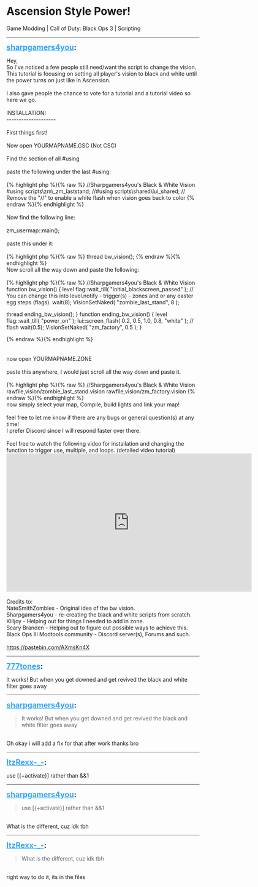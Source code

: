 # Ascension Style Power!
Game Modding | Call of Duty: Black Ops 3 | Scripting

---
<strong style="font-size: 1.4em;"><span style="text-decoration: underline;text-decoration-color: #34a7f9;"><span style="color:#34a7f9;">sharpgamers4you</span></span>:</strong>

<p>Hey,<br />So I&#39;ve noticed a few people still need/want the script to change the vision.<br />This tutorial is focusing on setting all player&#39;s vision to black and white until the power turns on just like in Ascension.<br /><br />I also gave people the chance to vote for a tutorial and a tutorial video so here we go.<br /><br />
INSTALLATION!<br />--------------------<br /><br />First things first!<br /><br />Now open YOURMAPNAME.GSC (Not CSC)<br /><br />Find the section of all #using<br /><br />paste the following under the last #using:<br /><br />{% highlight php %}{% raw %}
//Sharpgamers4you&#39;s Black &amp; White Vision
#using scripts\zm\_zm_laststand;
//#using scripts\shared\lui_shared; // Remove the "//" to enable a white flash when vision goes back to color
{% endraw %}{% endhighlight %}
<br /><br />Now find the following line:<br /><br />zm_usermap::main();<br /><br />paste this under it:<br /><br />{% highlight php %}{% raw %}
thread bw_vision();
{% endraw %}{% endhighlight %}
<br />Now scroll all the way down and paste the following:<br /><br />{% highlight php %}{% raw %}
//Sharpgamers4you&#39;s Black &amp; White Vision
function bw_vision()
{
    level flag::wait_till( "initial_blackscreen_passed" ); // You can change this into level.notify - trigger(s) - zones and or any easter egg steps (flags).
    wait(8);
VisionSetNaked( "zombie_last_stand", 8 );

thread ending_bw_vision();
}
function ending_bw_vision()
{
    level flag::wait_till( "power_on" );
    lui::screen_flash( 0.2, 0.5, 1.0, 0.8, "white" ); // flash
    wait(0.5);
    VisionSetNaked( "zm_factory", 0.5 );
}

{% endraw %}{% endhighlight %}
<br /><br /><br />now open YOURMAPNAME.ZONE<br /><br />paste this anywhere, I would just scroll all the way down and paste it.<br /><br />{% highlight php %}{% raw %}
//Sharpgamers4you&#39;s Black &amp; White Vision
rawfile,vision/zombie_last_stand.vision
rawfile,vision/zm_factory.vision
{% endraw %}{% endhighlight %}
<br />now simply select your map, Compile, build lights and link your map!<br /><br />feel free to let me know if there are any bugs or general question(s) at any time!<br />I prefer Discord since I will respond faster over there.<br />
<br />
Feel free to watch the following video for installation and changing the function to trigger use, multiple, and loops. (detailed video tutorial)<br /><iframe type="text/html" width="640" height="360" src="https://www.youtube.com/embed/QTtsyKONPII" frameborder="0"></iframe><br />
<br />
Credits to:<br />NateSmithZombies - Original idea of the bw vision.<br />Sharpgamers4you - re-creating the black and white scripts from scratch.<br />Killjoy - Helping out for things I needed to add in zone.<br />Scary Branden - Helping out to figure out possible ways to achieve this.<br />Black Ops III Modtools community - Discord server(s), Forums and such.<br />
<br />
<a href="https://pastebin.com/AXmsKn4X">https://pastebin.com/AXmsKn4X</a><br />
</p>

---
<strong style="font-size: 1.4em;"><span style="text-decoration: underline;text-decoration-color: #34a7f9;"><span style="color:#34a7f9;">777tones</span></span>:</strong>

<p>It works! But when you get downed and get revived the black and white filter goes away</p>

---
<strong style="font-size: 1.4em;"><span style="text-decoration: underline;text-decoration-color: #34a7f9;"><span style="color:#34a7f9;">sharpgamers4you</span></span>:</strong>

<p><blockquote>It works! But when you get downed and get revived the black and white filter goes away<br /></blockquote><br />Oh okay i will add a fix for that after work thanks bro</p>

---
<strong style="font-size: 1.4em;"><span style="text-decoration: underline;text-decoration-color: #34a7f9;"><span style="color:#34a7f9;">ItzRexx-_-</span></span>:</strong>

<p>use [{+activate}] rather than &amp;&amp;1</p>

---
<strong style="font-size: 1.4em;"><span style="text-decoration: underline;text-decoration-color: #34a7f9;"><span style="color:#34a7f9;">sharpgamers4you</span></span>:</strong>

<p><blockquote>use [{+activate}] rather than &amp;&amp;1<br /></blockquote><br />What is the different, cuz idk tbh</p>

---
<strong style="font-size: 1.4em;"><span style="text-decoration: underline;text-decoration-color: #34a7f9;"><span style="color:#34a7f9;">ItzRexx-_-</span></span>:</strong>

<p><blockquote>What is the different, cuz idk tbh<br /></blockquote><br />right way to do it, its in the files</p>
